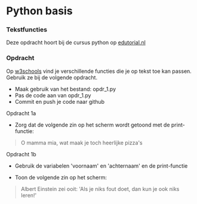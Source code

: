 # Python basis

### Tekstfuncties
Deze opdracht hoort bij de cursus python op [edutorial.nl](https://www.edutorial.nl/course/python)

### Opdracht
Op [w3schools](https://www.w3schools.com/python/python_ref_string.asp) vind je verschillende functies die je op tekst toe kan passen. Gebruik ze bij de volgende opdracht.  
* Maak gebruik van het bestand: opdr_1.py
* Pas de code aan van opdr_1.py
* Commit en push je code naar github

Opdracht 1a
* Zorg dat de volgende zin op het scherm wordt getoond met de print-functie:
> O mamma mia, wat maak je toch heerlijke pizza's

Opdracht 1b
* Gebruik de variabelen 'voornaam' en 'achternaam' en de print-functie  

* Toon de volgende zin op het scherm:
> Albert Einstein zei ooit: 'Als je niks fout doet, dan kun je ook niks leren!'




